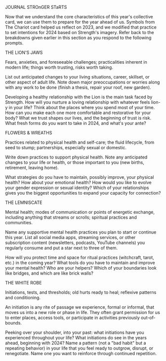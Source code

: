 JOURNAL
STROnGER STaRTS

Now that we understand the core characteristics of this year's collective card, we can use them to prepare for the year ahead of us. Symbols from The Chariot card helped us reflect on 2023, and we modified that practice to set intentions for 2024 based on Strength's imagery. Refer back to the breakdowns given earlier in this section as you respond to the following prompts. 

THE LION'S JAWS

Fears, anxieties, and foreseeable challenges; practicalities inherent in modern life; things worth trusting, risks worth taking.

List out anticipated changes to your living situations, career, skillset, or other aspect of adult life. Note down major preoccupations or worries along with any work to be done (finish a thesis, repair your roof, new garden).

Developing a healthy relationship with the Lion is the main task faced by Strength. How will you nurture a loving relationship with whatever feels lion-y in your life?
Think about the places where you spend most of your time. How can you make each one more comfortable and restorative for your body?
What we trust shapes our lives, and the beginning of trust is risk. What fresh forms do you want to take in 2024, and what's your ante?

FLOWERS & WREATHS

Practices related to physical health and self-care; the fluid lifecycle, from seed to stump; partnerships, especially sexual or domestic.

Write down practices to support physical health. Note any anticipated changes to your life or health, or those important to you (new births, retirement, leaving home).

What strategies do you have to maintain, possibly improve, your physical health? How about your emotional health?
How would you like to evolve your gender expression or sexual identity?
Which of your relationships gives you the biggest opportunities to expand your capacity for connection?

THE LEMNISCATE

Mental health; modes of communication or points of energetic exchange, including anything that streams or scrolls; spiritual practices and communities.

Name any supportive mental health practices you plan to start or continue this year. List all social media apps, streaming services, or other subscription content (newsletters, podcasts, YouTube channels) you regularly consume and put a star next to three of them.

How will you protect time and space for ritual practices (witchcraft, tarot, etc.) in the coming year?
What tools do you have to maintain and improve your mental health? Who are your helpers?
Which of your boundaries look like bridges, and which are like brick walls?

THE WHITE ROBE

Initiations, tests, and thresholds; old hurts ready to heal; reflexive patterns and conditioning.

An initiation is any rite of passage we experience, formal or informal, that moves us into a new role or phase in life. They often grant permission for us to enter places, access tools, or participate in activities previously out-of-bounds.

Peeking over your shoulder, into your past: what initiations have you experienced throughout your life?
What initiations do see in the years ahead, beginning with 2024?
Name a pattern (not a "bad habit" but a repeating behavior) in your life that you feel ready to outgrow, disrupt, or renegotiate. Name one you want to reinforce through continued repetition.

